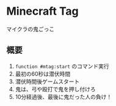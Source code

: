 # Minecraft Tag
マイクラの鬼ごっこ

## 概要
 1. `function #mtag:start` のコマンド実行
 2. 最初の60秒は潜伏時間
 3. 潜伏時間後ゲームスタート
 4. 鬼は、弓や殴打で鬼を押し付けろ
 5. 10分経過後、最後に鬼だった人の負け！